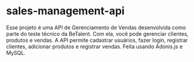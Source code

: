 # sales-management-api
Esse projeto é uma API de Gerenciamento de Vendas desenvolvida como parte do teste técnico da BeTalent. Com ela, você pode gerenciar clientes, produtos e vendas. A API permite cadastrar usuários, fazer login, registrar clientes, adicionar produtos e registrar vendas. Feita usando Adonis.js e MySQL.
